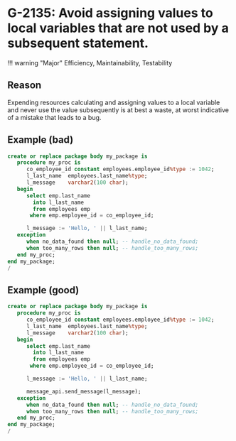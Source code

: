 # G-2135: Avoid assigning values to local variables that are not used by a subsequent statement.

!!! warning "Major"
    Efficiency, Maintainability, Testability

## Reason

Expending resources calculating and assigning values to a local variable and never use the value subsequently is at best a waste, at worst indicative of a mistake that leads to a bug.

## Example (bad)

``` sql
create or replace package body my_package is
   procedure my_proc is
      co_employee_id constant employees.employee_id%type := 1042;
      l_last_name  employees.last_name%type;
      l_message    varchar2(100 char);
   begin
      select emp.last_name
        into l_last_name
        from employees emp
       where emp.employee_id = co_employee_id;

      l_message := 'Hello, ' || l_last_name;
   exception
      when no_data_found then null; -- handle_no_data_found;
      when too_many_rows then null; -- handle_too_many_rows;
   end my_proc;
end my_package;
/
```

## Example (good)

``` sql
create or replace package body my_package is
   procedure my_proc is
      co_employee_id constant employees.employee_id%type := 1042;
      l_last_name  employees.last_name%type;
      l_message    varchar2(100 char);
   begin
      select emp.last_name
        into l_last_name
        from employees emp
       where emp.employee_id = co_employee_id;

      l_message := 'Hello, ' || l_last_name;

      message_api.send_message(l_message);
   exception
      when no_data_found then null; -- handle_no_data_found;
      when too_many_rows then null; -- handle_too_many_rows;
   end my_proc;
end my_package;
/
```